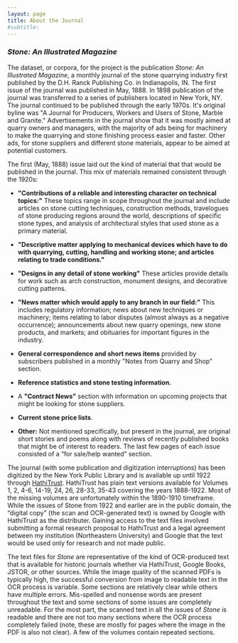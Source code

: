 ```yaml
---
layout: page
title: About the Journal
#subtitle: 
---
```


### *Stone: An Illustrated Magazine*

The dataset, or corpora, for the project is the publication *Stone: An Illustrated Magazine*, a monthly journal of the stone quarrying industry first published by the D.H. Ranck Publishing Co. in Indianapolis, IN. The first issue of the journal was published in May, 1888. In 1898 publication of the journal was transferred to a series of publishers located in New York, NY. The journal continued to be published through the early 1970s. It's original byline was "A Journal for Producers, Workers and Users of Stone, Marble and Granite." Advertisements in the journal show that it was mostly aimed at quarry owners and managers, with the majority of ads being for machinery to make the quarrying and stone finishing process easier and faster.  Other ads, for stone suppliers and different stone materials, appear to be aimed at potential customers.

The first (May, 1888) issue laid out the kind of material that that would be published in the journal. This mix of materials remained consistent through the 1920s:

- **"Contributions of a reliable and interesting character on technical topics:"** These topics range in scope throughout the journal and include articles on stone cutting techniques, construction methods, travelogues of stone producing regions around the world, descriptions of specific stone types, and analysis of architectural styles that used stone as a primary material.

- **"Descriptive matter applying to mechanical devices which have to do with quarrying, cutting, handling and working stone; and articles relating to trade conditions."**

- **"Designs in any detail of stone working"**
These articles provide details for work such as arch construction, monument designs, and decorative cutting patterns.

- **"News matter which would apply to any branch in our field:"** This includes regulatory information; news about new techniques or machinery; items relating to labor disputes (almost always as a negative occurrence); announcements about new quarry openings, new stone products, and markets; and obituaries for important figures in the industry.

- **General correspondence and short news items** provided by subscribers published in a monthly "Notes from Quarry and Shop" section.

- **Reference statistics and stone testing information.**

- A **"Contract News"** section with information on upcoming projects that might be looking for stone suppliers.

- **Current stone price lists**.

- **Other:** Not mentioned specifically, but present in the journal, are original short stories and poems along with reviews of recently published books that might be of interest to readers. The last few pages of each issue consisted of a “for sale/help wanted” section.
 
The journal (with some publication and digitization interruptions) has been digitized by the New York Public Library and is available up until 1922 through [HathiTrust](https://catalog.hathitrust.org/Record/008616079). HathiTrust has plain text versions available for Volumes 1, 2, 4-6, 14-19, 24, 26, 28-33, 35-43 covering the years 1888-1922. Most of the missing volumes are unfortunately within the 1890-1910 timeframe. While the issues of Stone from 1922 and earlier are in the public domain, the “digital copy” (the scan and OCR-generated text) is owned by Google with HathiTrust as the distributer. Gaining access to the text files involved submitting a formal research proposal to HathiTrust and a legal agreement between my institution (Northeastern University) and Google that the text would be used only for research and not made public.
 
The text files for *Stone* are representative of the kind of OCR-produced text that is available for historic journals whether via HathiTrust, Google Books, JSTOR, or other sources.  While the image quality of the scanned PDFs is typically high, the successful conversion from image to readable text in the OCR process is variable. Some sections are relatively clear while others have multiple errors. Mis-spelled and nonsense words are present throughout the text and some sections of some issues are completely unreadable. For the most part, the scanned text in all the issues of *Stone* is readable and there are not too many sections where the OCR process completely failed (note, these are mostly for pages where the image in the PDF is also not clear). A few of the volumes contain repeated sections.
